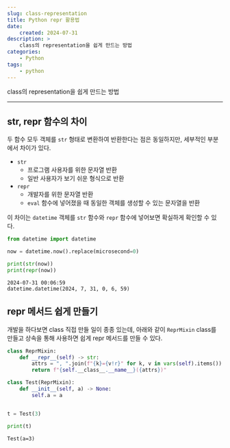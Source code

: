 ```yaml
---
slug: class-representation
title: Python repr 활용법
date:
    created: 2024-07-31
description: >
    class의 representation을 쉽게 만드는 방법
categories:
    - Python
tags:
    - python
---
```


class의 representation을 쉽게 만드는 방법  

<!-- more -->

---

## str, repr 함수의 차이

두 함수 모두 객체를 `str` 형태로 변환하여 반환한다는 점은 동일하지만, 세부적인 부분에서 차이가 있다.  

- `str`
    - 프로그램 사용자를 위한 문자열 반환
    - 일반 사용자가 보기 쉬운 형식으로 반환
- `repr`
    - 개발자를 위한 문자열 반환
    - `eval` 함수에 넣어졌을 때 동일한 객체를 생성할 수 있는 문자열을 반환

이 차이는 `datetime` 객체를 `str` 함수와 `repr` 함수에 넣어보면 확실하게 확인할 수 있다.  

```python
from datetime import datetime

now = datetime.now().replace(microsecond=0)

print(str(now))
print(repr(now))
```
```
2024-07-31 00:06:59
datetime.datetime(2024, 7, 31, 0, 6, 59)
```

## repr 메서드 쉽게 만들기

개발을 하다보면 class 직접 만들 일이 종종 있는데, 아래와 같이 `ReprMixin` class를 만들고 상속을 통해 사용하면 쉽게 repr 메서드를 만들 수 있다.  

```python
class ReprMixin:
    def __repr__(self) -> str:
        attrs = ", ".join(f"{k}={v!r}" for k, v in vars(self).items())
        return f"{self.__class__.__name__}({attrs})"
```

```python
class Test(ReprMixin):
    def __init__(self, a) -> None:
        self.a = a


t = Test(3)

print(t)
```
```
Test(a=3)
```
